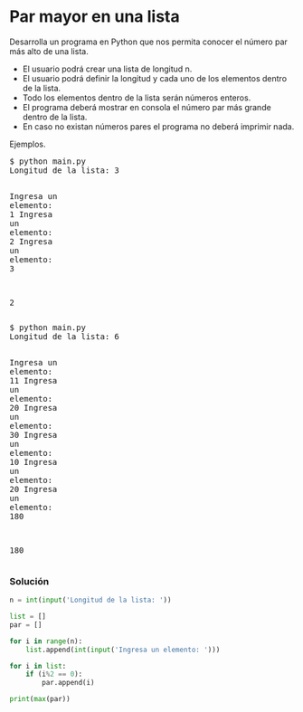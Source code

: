 # Par mayor en una lista

Desarrolla un programa en Python que nos permita conocer el número par más alto de una lista.

- El usuario podrá crear una lista de longitud n.
- El usuario podrá definir la longitud y cada uno de los elementos dentro de la lista.
- Todo los elementos dentro de la lista serán números enteros.
- El programa deberá mostrar en consola el número par más grande dentro de la lista.
- En caso no existan números pares el programa no deberá imprimir nada.

Ejemplos.
<div class="codehilite"><pre><span></span><span class="err">$</span> <span class="n">python</span> <span class="n">main</span><span class="o">.</span><span class="n">py</span>
<span class="n">Longitud</span> <span class="n">de</span> <span class="n">la</span> <span class="n">lista</span><span class="p">:</span> <span class="mi">3</span>

<span class="n">Ingresa</span> <span class="n">un</span> <span class="n">elemento</span><span class="p">:</span> <span class="mi">1</span>
<span class="n">Ingresa</span> <span class="n">un</span> <span class="n">elemento</span><span class="p">:</span> <span class="mi">2</span>
<span class="n">Ingresa</span> <span class="n">un</span> <span class="n">elemento</span><span class="p">:</span> <span class="mi">3</span>

<span class="mi">2</span>
</pre></div>

<div class="codehilite"><pre><span></span><span class="err">$</span> <span class="n">python</span> <span class="n">main</span><span class="o">.</span><span class="n">py</span>
<span class="n">Longitud</span> <span class="n">de</span> <span class="n">la</span> <span class="n">lista</span><span class="p">:</span> <span class="mi">6</span>

<span class="n">Ingresa</span> <span class="n">un</span> <span class="n">elemento</span><span class="p">:</span> <span class="mi">11</span>
<span class="n">Ingresa</span> <span class="n">un</span> <span class="n">elemento</span><span class="p">:</span> <span class="mi">20</span>
<span class="n">Ingresa</span> <span class="n">un</span> <span class="n">elemento</span><span class="p">:</span> <span class="mi">30</span>
<span class="n">Ingresa</span> <span class="n">un</span> <span class="n">elemento</span><span class="p">:</span> <span class="mi">10</span>
<span class="n">Ingresa</span> <span class="n">un</span> <span class="n">elemento</span><span class="p">:</span> <span class="mi">20</span>
<span class="n">Ingresa</span> <span class="n">un</span> <span class="n">elemento</span><span class="p">:</span> <span class="mi">180</span>

<span class="mi">180</span>
</pre></div>
        </div>



### Solución

```python
n = int(input('Longitud de la lista: '))

list = []
par = []

for i in range(n):
    list.append(int(input('Ingresa un elemento: ')))

for i in list:
    if (i%2 == 0):
        par.append(i)

print(max(par))
```